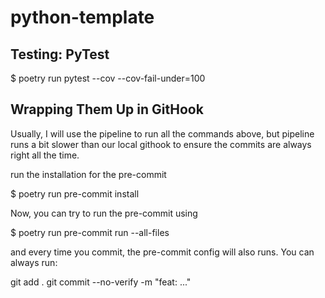 # python-template


## Testing: PyTest

$ poetry run pytest --cov --cov-fail-under=100

## Wrapping Them Up in GitHook

Usually, I will use the pipeline to run all the commands above, but pipeline runs a bit slower than our local githook to ensure the commits are always right all the time.

run the installation for the pre-commit

$ poetry run pre-commit install

Now, you can try to run the pre-commit using

$ poetry run pre-commit run --all-files

and every time you commit, the pre-commit config will also runs.
You can always run:

git add .
git commit --no-verify -m "feat: ..."